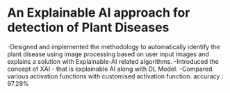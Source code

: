 # An Explainable AI approach for detection of Plant Diseases

-Designed and implemented the methodology to automatically identify the plant disease using image processing
based on user input images and explains a solution with Explainable-AI related algorithms.
-Introduced the concept of XAI - that is explainable AI along with DL Model.
-Compared various activation functions with customised activation function. accuracy : 97.29%
